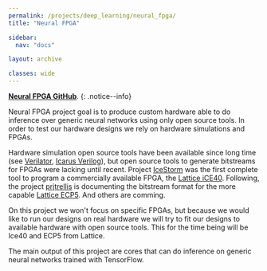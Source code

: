 ```yaml
---
permalink: /projects/deep_learning/neural_fpga/
title: "Neural FPGA"

sidebar:
  nav: "docs"

layout: archive

classes: wide
---
```



<i class="fab fa-fw fa-github"></i> [**Neural FPGA GitHub**](https://github.com/JdeRobot/neuralFPGA).
{: .notice--info}


Neural FPGA project goal is to produce custom hardware able to do inference over generic neural networks using only open source tools. In order to test our hardware designs we rely on hardware simulations and FPGAs.

Hardware simulation open source tools have been available since long time (see [Verilator](https://www.veripool.org/wiki/verilator), [Icarus Verilog](http://iverilog.icarus.com/)), but open source tools to generate bitstreams for FPGAs were lacking until recent. Project [IceStorm](http://www.clifford.at/icestorm/) was the first complete tool to program a commercially available FPGA, the [Lattice iCE40](http://www.latticesemi.com/Products/FPGAandCPLD/iCE40.aspx). Following, the project [prjtrellis](https://github.com/SymbiFlow/prjtrellis) is documenting the bitstream format for the more capable [Lattice ECP5](http://www.latticesemi.com/Products/FPGAandCPLD/ECP5). And others are comming.

On this project we won't focus on specific FPGAs, but because we would like to run our designs on real hardware we will try to fit our designs to available hardware with open source tools. This for the time being will be Ice40 and ECP5 from Lattice.

The main output of this project are cores that can do inference on generic neural networks trained with TensorFlow.